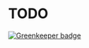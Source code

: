 # TODO

[![Greenkeeper badge](https://badges.greenkeeper.io/ervasive/wp-plugin-starter.svg)](https://greenkeeper.io/)
